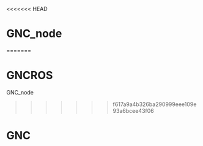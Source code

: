 <<<<<<< HEAD
 # GNC_node
=======
# GNCROS
GNC_node
>>>>>>> f617a9a4b326ba290999eee109e93a6bcee43f06
# GNC
